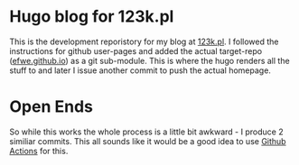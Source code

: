 # Hugo blog for 123k.pl
This is the development reporistory for my blog at [123k.pl](https://123k.pl). I followed the instructions for github user-pages and added the 
actual target-repo ([efwe.github.io](https://github.com/efwe/efwe.github.io)) as a git sub-module. This is where the hugo renders all the stuff
to and later I issue another commit to push the actual homepage.

# Open Ends
So while this works the whole process is a little bit awkward - I produce 2 similiar commits. This all sounds
like it would be a good idea to use [Github Actions](https://github.com/features/actions) for this.
